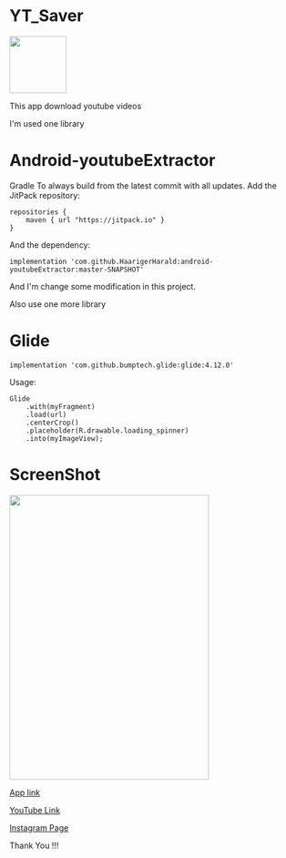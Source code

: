 # YT_Saver

<img src="https://tamilandroo.web.app/assets/App/YtSaver/icon.png" width="100" height="100" />

This app download youtube videos

I'm used one library
# Android-youtubeExtractor

Gradle
To always build from the latest commit with all updates. Add the JitPack repository:

```
repositories {
    maven { url "https://jitpack.io" }
}
```

And the dependency:

```
implementation 'com.github.HaarigerHarald:android-youtubeExtractor:master-SNAPSHOT'
```

And I'm change some modification in this project.

Also use one more library

# Glide

```
implementation 'com.github.bumptech.glide:glide:4.12.0'
```

Usage:

``` 
Glide
    .with(myFragment)
    .load(url)
    .centerCrop()
    .placeholder(R.drawable.loading_spinner)
    .into(myImageView);
```
# ScreenShot

<img src="https://tamilandroo.web.app/assets/App/YtSaver/screenshot.jpg" width="350" height="500" />

[App link](https://tamilandroo.web.app/yt-saver)
        
[YouTube Link](https://www.youtube.com/channel/UCTg0lctdkU0kyCulZrMxO1Q)
        
[Instagram Page](https://www.instagram.com/tamil_androo/)
    
Thank You !!!
